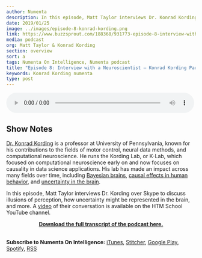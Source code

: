 ```yaml
---
author: Numenta
description: In this episode, Matt Taylor interviews Dr. Konrad Kording to discuss illusions of perception and how uncertainty might be represented in the brain. Dr. Kording is a professor at UPenn, known for his contributions to the fields of motor control, neural data methods, and computational neuroscience.
date: 2019/01/25
image: ../images/episode-8-konrad-kording.png
link: https://www.buzzsprout.com/188368/931773-episode-8-interview-with-a-neuroscientist-konrad-kording-part-1
media: podcast
org: Matt Taylor & Konrad Kording
section: overview
sort: a
tags: Numenta On Intelligence, Numenta podcast
title: "Episode 8: Interview with a Neuroscientist – Konrad Kording Part 1"
keywords: Konrad Kording numenta
type: post
---
```


<audio controls preload="metadata" style=" width:500px;"> <source src="https://www.buzzsprout.com/188368/931773-episode-8-interview-with-a-neuroscientist-konrad-kording-part-1.mp3" type="audio/mpeg">Your browser does not support the audio element. </audio>

## Show Notes

[Dr. Konrad Kording](http://kordinglab.com/) is a professor at University of Pennsylvania, known for his contributions to the fields of motor control, neural data methods, and computational neuroscience. He runs the Kording Lab, or K-Lab, which focused on computational neuroscience early on and now focuses on causality in data science applications. His lab has made an impact across many fields over time, including [Bayesian brains](http://www.sciencedirect.com/science/article/pii/S1364661306001276), [causal effects in human behavior](http://journals.plos.org/plosone/article?id=10.1371/journal.pone.0000943), and [uncertainty in the brain](https://www.ncbi.nlm.nih.gov/pmc/articles/PMC4946902/).

In this episode, Matt Taylor interviews Dr. Kording over Skype to discuss illusions of perception, how uncertainty might be represented in the brain, and more. A [video](https://youtu.be/RhZ7b_UBT4U) of their conversation is available on the HTM School YouTube channel.

<center>

**[Download the full transcript of the podcast here.](/assets/pdf/numenta-on-intelligence-podcast/NOI-Episode-8-Interview-with-a-Neuroscientist-Konrad-Kording-Part-1.pdf)**

</center>

<br>**Subscribe to Numenta On Intelligence:**  [iTunes](https://itunes.apple.com/us/podcast/numenta-on-intelligence/id1406940219), [Stitcher](https://www.stitcher.com/podcast/numenta-on-intelligence), [Google Play](https://play.google.com/music/listen?u=1#/ps/Iso5mnblc5aksx4k6etlz5243se), [Spotify](https://open.spotify.com/show/1vH1TuF6HR51D4rYAfF7aT?si=zqpeFHAKRc6H7s9fsabukg), [RSS](https://feeds.buzzsprout.com/188368.rss)

